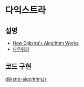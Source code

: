 # 다익스트라
## 설명
- [How Dijkstra's Algorithm Works](https://www.youtube.com/watch?v=EFg3u_E6eHU)
- [나무위키](https://namu.wiki/w/%EB%8B%A4%EC%9D%B5%EC%8A%A4%ED%8A%B8%EB%9D%BC%20%EC%95%8C%EA%B3%A0%EB%A6%AC%EC%A6%98)

## 코드 구현
[dijkstra-algorithm.js](./dijkstra-algorithm.js)